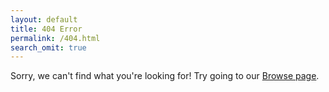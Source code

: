 ```yaml
---
layout: default
title: 404 Error
permalink: /404.html
search_omit: true
---
```


<script>
var all_docs = [];
function redirectToCorrectPage() {
  {% for doc in site.docs %}
    all_docs.push("{{ site.url }}{{ doc.url }}");
  {% endfor %}
  console.log(all_docs);
  var url = window.location.toString();
  if (url.slice(-1) === "/") {
    url = url.slice(0, -1);
  }
  console.log(url);
  // var allpostsUpperCase = allposts.map(function(value) {
  //   return value.toUpperCase();
  // });
  var year_re = /http.+\d{4}$/;
  if (year_re.test(url)) {
    matching_urls = [];
    for (var i = 0; i < all_docs.length; i++) {
      if (all_docs[i].includes(url)) {
        matching_urls.push(all_docs[i]);
      }
    }
    console.log(matching_urls);
    if (matching_urls.length === 1) {
      window.location = matching_urls[0];
    } else if (matching_urls.length > 1) {
      // replace this with the state page
      window.location = 'http://www.opendatapolicies.org/browse/'
    } else {
      // window.location = 'http://www.opendatapolicies.org/browse/';
    }
  }

  // var i = allpostsUpperCase.indexOf(url.toUpperCase());
  // if (i != -1) {
  //   console.log(allposts[i]);
  //   window.location = allposts[i];
  // }
}
window.onload = redirectToCorrectPage;
</script>

Sorry, we can't find what you're looking for! Try going to our [Browse page](http://www.opendatapolicies.org/browse/).
